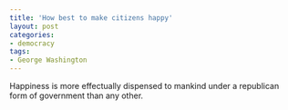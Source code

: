 ```yaml
---
title: 'How best to make citizens happy'
layout: post
categories:
- democracy
tags:
- George Washington
---
```


Happiness is more effectually dispensed to mankind under a republican form of government than any other.
